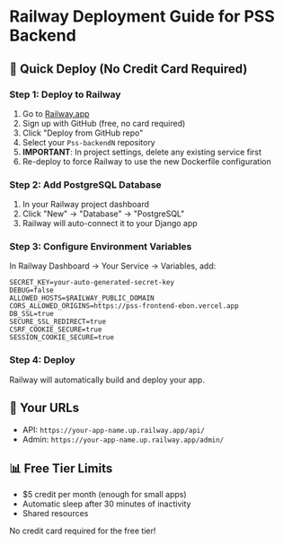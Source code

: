# Railway Deployment Guide for PSS Backend

## 🚀 Quick Deploy (No Credit Card Required)

### Step 1: Deploy to Railway
1. Go to [Railway.app](https://railway.app)
2. Sign up with GitHub (free, no card required)
3. Click "Deploy from GitHub repo"
4. Select your `Pss-backendN` repository
5. **IMPORTANT**: In project settings, delete any existing service first
6. Re-deploy to force Railway to use the new Dockerfile configuration

### Step 2: Add PostgreSQL Database
1. In your Railway project dashboard
2. Click "New" → "Database" → "PostgreSQL"
3. Railway will auto-connect it to your Django app

### Step 3: Configure Environment Variables
In Railway Dashboard → Your Service → Variables, add:

```
SECRET_KEY=your-auto-generated-secret-key
DEBUG=false
ALLOWED_HOSTS=$RAILWAY_PUBLIC_DOMAIN
CORS_ALLOWED_ORIGINS=https://pss-frontend-ebon.vercel.app
DB_SSL=true
SECURE_SSL_REDIRECT=true
CSRF_COOKIE_SECURE=true
SESSION_COOKIE_SECURE=true
```

### Step 4: Deploy
Railway will automatically build and deploy your app.

## 🔗 Your URLs
- API: `https://your-app-name.up.railway.app/api/`
- Admin: `https://your-app-name.up.railway.app/admin/`

## 📊 Free Tier Limits
- $5 credit per month (enough for small apps)
- Automatic sleep after 30 minutes of inactivity
- Shared resources

No credit card required for the free tier!